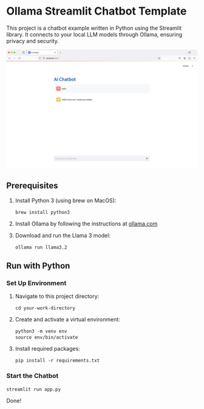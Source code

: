 # Ollama Streamlit Chatbot Template

This project is a chatbot example written in Python using the Streamlit library. It connects to your local LLM models through Ollama, ensuring privacy and security.

![screenshot](screenshot.png)

## Prerequisites

1. Install Python 3 (using brew on MacOS):
   ```
   brew install python3
   ```

2. Install Ollama by following the instructions at [ollama.com](https://ollama.com/)

3. Download and run the Llama 3 model:
   ```
   ollama run llama3.2
   ```
## Run with Python

### Set Up Environment

1. Navigate to this project directory:
   ```
   cd your-work-directory
   ```

2. Create and activate a virtual environment:
   ```
   python3 -m venv env
   source env/bin/activate
   ```

3. Install required packages:
   ```
   pip install -r requirements.txt
   ```

### Start the Chatbot

```
streamlit run app.py
```

Done!
